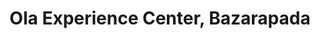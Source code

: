 ---
title: "Ola Experience Center, Bazarapada"
url: /angul/ola-experience-center-bazarapada/
shop: motorcycle
---